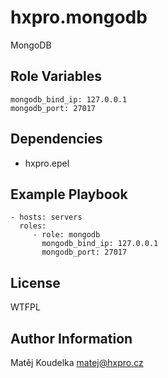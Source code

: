 hxpro.mongodb
=============

MongoDB

Role Variables
--------------

    mongodb_bind_ip: 127.0.0.1
    mongodb_port: 27017

Dependencies
------------

 - hxpro.epel

Example Playbook
----------------

    - hosts: servers
      roles:
         - role: mongodb
           mongodb_bind_ip: 127.0.0.1
           mongodb_port: 27017

License
-------

WTFPL

Author Information
------------------

Matěj Koudelka <matej@hxpro.cz>
